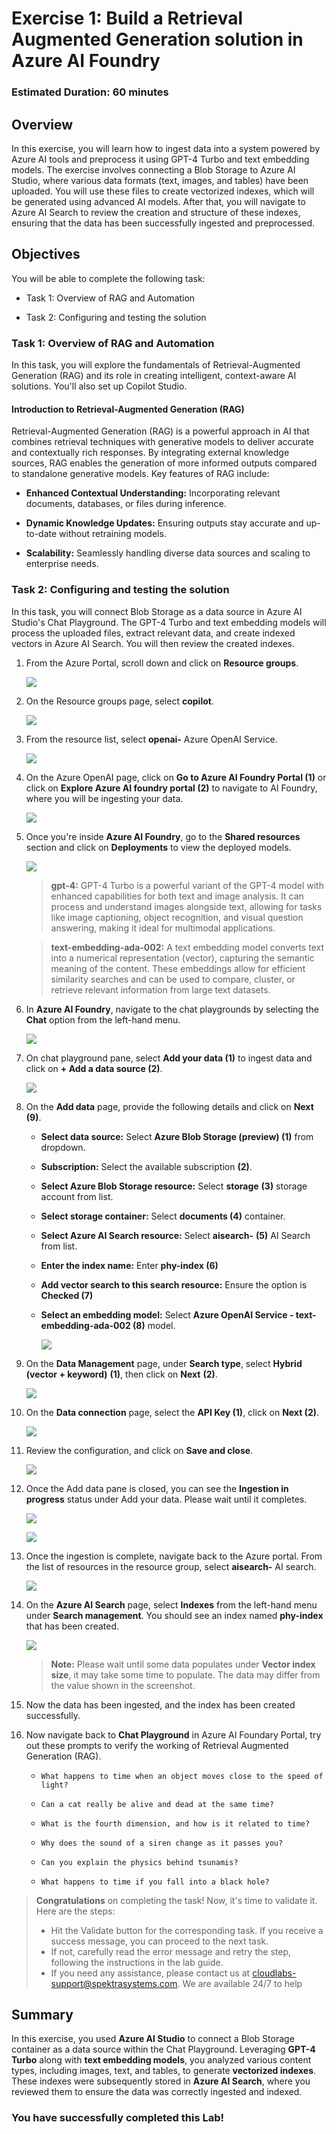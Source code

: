 # Exercise 1: Build a Retrieval Augmented Generation solution in Azure AI Foundry 

### Estimated Duration: 60 minutes

## Overview

In this exercise, you will learn how to ingest data into a system powered by Azure AI tools and preprocess it using GPT-4 Turbo and text embedding models. The exercise involves connecting a Blob Storage to Azure AI Studio, where various data formats (text, images, and tables) have been uploaded. You will use these files to create vectorized indexes, which will be generated using advanced AI models. After that, you will navigate to Azure AI Search to review the creation and structure of these indexes, ensuring that the data has been successfully ingested and preprocessed.

## Objectives

You will be able to complete the following task:

- Task 1: Overview of RAG and Automation

- Task 2: Configuring and testing the solution

### Task 1: Overview of RAG and Automation

In this task, you will explore the fundamentals of Retrieval-Augmented Generation (RAG) and its role in creating intelligent, context-aware AI solutions. You'll also set up Copilot Studio.

#### Introduction to Retrieval-Augmented Generation (RAG)

Retrieval-Augmented Generation (RAG) is a powerful approach in AI that combines retrieval techniques with generative models to deliver accurate and contextually rich responses. By integrating external knowledge sources, RAG enables the generation of more informed outputs compared to standalone generative models. Key features of RAG include:

- **Enhanced Contextual Understanding:** Incorporating relevant documents, databases, or files during inference.

- **Dynamic Knowledge Updates:** Ensuring outputs stay accurate and up-to-date without retraining models.

- **Scalability:** Seamlessly handling diverse data sources and scaling to enterprise needs.

### Task 2: Configuring and testing the solution

In this task, you will connect Blob Storage as a data source in Azure AI Studio's Chat Playground. The GPT-4 Turbo and text embedding models will process the uploaded files, extract relevant data, and create indexed vectors in Azure AI Search. You will then review the created indexes.

1. From the Azure Portal, scroll down and click on **Resource groups**.

   ![](../media/21052025(1).png)

1. On the Resource groups page, select **copilot**.

   ![](../media/21052025(2).png)

1. From the resource list, select **openai-<inject key="DeploymentID" enableCopy="false" />** Azure OpenAI Service.

   ![](../media/21052025(3).png)

1. On the Azure OpenAI page, click on **Go to Azure AI Foundry Portal (1)** or click on **Explore Azure AI foundry portal (2)** to navigate to AI Foundry, where you will be ingesting your data.

   ![](../media/16062025(1).png)

1. Once you're inside **Azure AI Foundry**, go to the **Shared resources** section and click on **Deployments** to view the deployed models.

   ![](../media/21052025(5).png)

   > **gpt-4:** GPT-4 Turbo is a powerful variant of the GPT-4 model with enhanced capabilities for both text and image analysis. It can process and understand images alongside text, allowing for tasks like image captioning, object recognition, and visual question answering, making it ideal for multimodal applications.

   > **text-embedding-ada-002:** A text embedding model converts text into a numerical representation (vector), capturing the semantic meaning of the content. These embeddings allow for efficient similarity searches and can be used to compare, cluster, or retrieve relevant information from large text datasets.

1. In **Azure AI Foundry**, navigate to the chat playgrounds by selecting the **Chat** option from the left-hand menu.

   ![](../media/21052025(6).png)

1. On chat playground pane, select **Add your data (1)** to ingest data and click on **+ Add a data source (2)**.

   ![](../media/21052025(7).png)

1. On the **Add data** page, provide the following details and click on **Next (9)**.  

   - **Select data source:** Select **Azure Blob Storage (preview) (1)** from dropdown.

   - **Subscription:** Select the available subscription **(2)**.

   - **Select Azure Blob Storage resource:** Select **storage<inject key="DeploymentID" enableCopy="false" />** **(3)** storage account from list.

   - **Select storage container:** Select **documents (4)** container.

   - **Select Azure AI Search resource:** Select **aisearch-<inject key="DeploymentID" enableCopy="false" />** **(5)** AI Search from list.

   - **Enter the index name:** Enter **phy-index (6)**

   - **Add vector search to this search resource:** Ensure the option is **Checked (7)**

   - **Select an embedding model:** Select **Azure OpenAI Service - text-embedding-ada-002 (8)** model.

     ![](../media/21052025(8).png)

1. On the **Data Management** page, under **Search type**, select **Hybrid (vector + keyword)** **(1)**, then click on **Next** **(2)**.

   ![](../media/21052025(9).png)

1. On the **Data connection** page, select the **API Key (1)**, click on **Next (2)**.

   ![](../media/21052025(10).png)

1. Review the configuration, and click on **Save and close**.

   ![](../media/21052025(11).png)

1. Once the Add data pane is closed, you can see the **Ingestion in progress** status under Add your data. Please wait until it completes.

   ![](../media/21052025(12).png)

   ![](../media/21052025(13).png)

1. Once the ingestion is complete, navigate back to the Azure portal. From the list of resources in the resource group, select **aisearch-<inject key="DeploymentID" enableCopy="false" />** AI search.

   ![](../media/21052025(14).png)

1. On the **Azure AI Search** page, select **Indexes** from the left-hand menu under **Search management**. You should see an index named **phy-index** that has been created.

   ![](../media/21052025(15).png)

   >**Note:** Please wait until some data populates under **Vector index size**, it may take some time to populate. The data may differ from the value shown in the screenshot.

1. Now the data has been ingested, and the index has been created successfully.

1. Now navigate back to **Chat Playground** in Azure AI Foundary Portal, try out these prompts to verify the working of Retrieval Augmented Generation (RAG).

   - `What happens to time when an object moves close to the speed of light?`

   - `Can a cat really be alive and dead at the same time?`

   - `What is the fourth dimension, and how is it related to time?`

   - `Why does the sound of a siren change as it passes you?`

   - `Can you explain the physics behind tsunamis?`

   - `What happens to time if you fall into a black hole?`


> **Congratulations** on completing the task! Now, it's time to validate it. Here are the steps:
> - Hit the Validate button for the corresponding task. If you receive a success message, you can proceed to the next task. 
> - If not, carefully read the error message and retry the step, following the instructions in the lab guide.
> - If you need any assistance, please contact us at cloudlabs-support@spektrasystems.com. We are available 24/7 to help

<validation step="7a529e69-2cbc-4b21-b367-7d03fe5eabb1" />

## Summary

In this exercise, you used **Azure AI Studio** to connect a Blob Storage container as a data source within the Chat Playground. Leveraging **GPT-4 Turbo** along with **text embedding models**, you analyzed various content types, including images, text, and tables, to generate **vectorized indexes**. These indexes were subsequently stored in **Azure AI Search**, where you reviewed them to ensure the data was correctly ingested and indexed.

### You have successfully completed this Lab!

